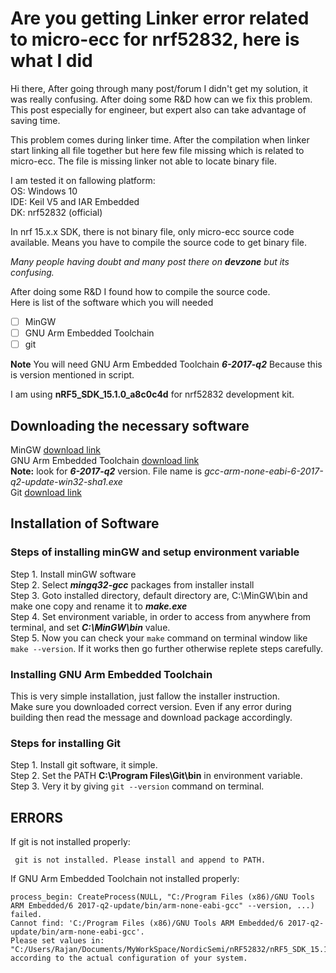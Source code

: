# Are you getting Linker error related to micro-ecc for nrf52832, here is what I did

Hi there, 
After going through many post/forum I didn't get my solution, it was really confusing. After doing some R&D how can we fix this problem. This post especially for engineer, but expert also can take advantage of saving time.
   
This problem comes during linker time. After the compilation when linker start linking all file together but here few file missing which is related to micro-ecc. The file is missing linker not able to locate binary file. 

I am tested it on fallowing platform:  
OS: Windows 10  
IDE: Keil V5 and IAR Embedded  
DK: nrf52832 (official)  

In nrf 15.x.x SDK, there is not binary file, only micro-ecc source code available. Means you have to compile the source code to get binary file.
 
  *Many people having doubt and many post there on **devzone** but its confusing.*

 After doing some R&D I found how to compile the source code.  
 Here is list of the software which you will needed  
 - [ ] MinGW
 - [ ] GNU Arm Embedded Toolchain
 - [ ] git
 
 **Note** You will need GNU Arm Embedded Toolchain ***6-2017-q2***
Because this is version mentioned in script. 

I am using **nRF5_SDK_15.1.0_a8c0c4d** for nrf52832 development kit.

## Downloading the necessary software
MinGW [download link](https://sourceforge.net/projects/mingw/)  
GNU Arm Embedded Toolchain [download link](https://developer.arm.com/open-source/gnu-toolchain/gnu-rm/downloads)  
**Note:** look for ***6-2017-q2*** version. File name is *gcc-arm-none-eabi-6-2017-q2-update-win32-sha1.exe*  
Git [download link](https://git-scm.com/download/win)  
## Installation of Software
### Steps of installing  minGW and setup environment variable
 Step 1. Install minGW software  
 Step 2. Select ***mingq32-gcc*** packages from installer install  
 Step 3. Goto installed directory, default directory are, C:\MinGW\bin and make one copy and rename it to ***make.exe***   
 Step 4. Set environment variable, in order to access from anywhere from terminal, and set ***C:\MinGW\bin*** value.  
 Step 5. Now you can check your `make` command on terminal window like `make --version`. If it works then go further otherwise replete steps carefully.  

### Installing GNU Arm Embedded Toolchain
This is very simple installation, just fallow the installer instruction.  
Make sure you downloaded correct version. Even if any error during building then read the message and download package accordingly.

### Steps for installing Git
Step 1. Install git software, it simple.   
Step 2.  Set the PATH **C:\Program Files\Git\bin** in environment variable.   
Step 3. Very it by giving `git --version` command on terminal.   

## ERRORS

 If git is not installed properly:
 
	 git is not installed. Please install and append to PATH.
If GNU Arm Embedded Toolchain not installed properly:


	process_begin: CreateProcess(NULL, "C:/Program Files (x86)/GNU Tools ARM Embedded/6 2017-q2-update/bin/arm-none-eabi-gcc" --version, ...) failed. 
	Cannot find: 'C:/Program Files (x86)/GNU Tools ARM Embedded/6 2017-q2-update/bin/arm-none-eabi-gcc'.
	Please set values in: "C:/Users/Rajan/Documents/MyWorkSpace/NordicSemi/nRF52832/nRF5_SDK_15.1.0_a8c0c4d/components/toolchain/gcc/Makefile.windows"
	according to the actual configuration of your system.
